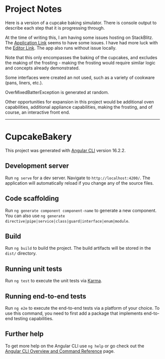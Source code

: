 # Project Notes

Here is a version of a cupcake baking simulator. There is console output to describe each step that it is progressing through.

At the time of writing this, I am having some issues hosting on StackBlitz. The [Application Link](https://github-karklc.stackblitz.io) seems to have some issues. I have had more luck with the [Editor Link](https://stackblitz.com/edit/github-karklc?file=src%2Fmain.ts).
The app also runs without issue locally.

Note that this only encompasses the baking of the cupcakes, and excludes the making of the frosting - making the frosting would require similar logic and concepts
already demonstrated.

Some interfaces were created an not used, such as a variety of cookware (pans, liners, etc.).

OverMixedBatterException is generated at random.

Other opportunities for expansion in this project would be additional oven capabilities, additional appliance capabilities,
making the frosting, and of course, an interactive front end.

-----------------------------------------------------------------------------------------------------------------------
# CupcakeBakery

This project was generated with [Angular CLI](https://github.com/angular/angular-cli) version 16.2.2.

## Development server

Run `ng serve` for a dev server. Navigate to `http://localhost:4200/`. The application will automatically reload if you change any of the source files.

## Code scaffolding

Run `ng generate component component-name` to generate a new component. You can also use `ng generate directive|pipe|service|class|guard|interface|enum|module`.

## Build

Run `ng build` to build the project. The build artifacts will be stored in the `dist/` directory.

## Running unit tests

Run `ng test` to execute the unit tests via [Karma](https://karma-runner.github.io).

## Running end-to-end tests

Run `ng e2e` to execute the end-to-end tests via a platform of your choice. To use this command, you need to first add a package that implements end-to-end testing capabilities.

## Further help

To get more help on the Angular CLI use `ng help` or go check out the [Angular CLI Overview and Command Reference](https://angular.io/cli) page.
